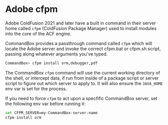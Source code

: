 # Adobe cfpm

Adobe ColdFusion 2021 and later have a built in command in their server home called `cfpm` (ColdFusion Package Manager) used to install modules into the core of the ACF engine. &#x20;

CommandBox provides a passthrough command called `cfpm` which will locate the Adobe server and invoke the correct cfpm.bat or cfpm.sh script, passing along whatever arguments you've typed.

```bash
CommandBox> cfpm install orm,debugger,pdf
```

The CommandBox `cfpm` command will use the current working directory of the shell, or intercept data, if run from inside of a package script or server script to figure out which server to apply to.  It will also ensure the `JAVA_HOME` env var is set for the process.

If you need to force `cfpm` to act upon a specfific CommandBox server, set the following env var before running it:

```bash
set CFPM_SERVER=my-CommandBox-server-name
cfpm install orm
```

